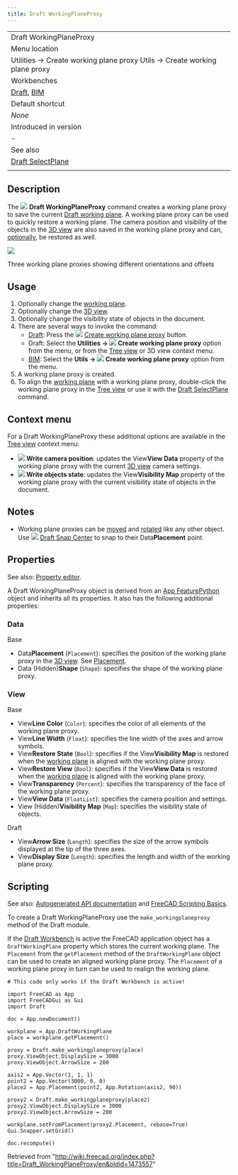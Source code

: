 ```yaml
---
title: Draft WorkingPlaneProxy
---
```


|                                                                                    |
| ---------------------------------------------------------------------------------- |
| Draft WorkingPlaneProxy                                                            |
| Menu location                                                                      |
| Utilities → Create working plane proxy Utils → Create working plane proxy          |
| Workbenches                                                                        |
| [Draft](/Draft_Workbench "Draft Workbench"), [BIM](/BIM_Workbench "BIM Workbench") |
| Default shortcut                                                                   |
| _None_                                                                             |
| Introduced in version                                                              |
| -                                                                                  |
| See also                                                                           |
| [Draft SelectPlane](/Draft_SelectPlane "Draft SelectPlane")                        |
|                                                                                    |

## Description

The ![](/src/assets/images/Draft_WorkingPlaneProxy.svg) **Draft WorkingPlaneProxy** command creates a working plane proxy to save the current [Draft working plane](/Draft_SelectPlane "Draft SelectPlane"). A working plane proxy can be used to quickly restore a working plane. The camera position and visibility of the objects in the [3D view](/3D_view "3D view") are also saved in the working plane proxy and can, [optionally](#Properties), be restored as well.

![](/src/assets/images/Draft_WPProxy_example.png)

Three working plane proxies showing different orientations and offsets

## Usage

1. Optionally change the [working plane](/Draft_SelectPlane "Draft SelectPlane").
2. Optionally change the [3D view](/3D_view "3D view").
3. Optionally change the visibility state of objects in the document.
4. There are several ways to invoke the command:
   - [Draft](/Draft_Workbench "Draft Workbench"): Press the ![](/src/assets/images/Draft_WorkingPlaneProxy.svg) [Create working plane proxy](/Draft_WorkingPlaneProxy "Draft WorkingPlaneProxy") button.
   - Draft: Select the **Utilities → ![](/src/assets/images/Draft_WorkingPlaneProxy.svg) Create working plane proxy** option from the menu, or from the [Tree view](/Tree_view "Tree view") or 3D view context menu.
   - [BIM](/BIM_Workbench "BIM Workbench"): Select the **Utils → ![](/src/assets/images/Draft_WorkingPlaneProxy.svg) Create working plane proxy** option from the menu.
5. A working plane proxy is created.
6. To align the [working plane](/Draft_SelectPlane "Draft SelectPlane") with a working plane proxy, double-click the working plane proxy in the [Tree view](/Tree_view "Tree view") or use it with the [Draft SelectPlane](/Draft_SelectPlane "Draft SelectPlane") command.

## Context menu

For a Draft WorkingPlaneProxy these additional options are available in the [Tree view](/Tree_view "Tree view") context menu:

- **![](/src/assets/images/Draft_SelectPlane.svg) Write camera position**: updates the View**View Data** property of the working plane proxy with the current [3D view](/3D_view "3D view") camera settings.
- **![](/src/assets/images/Draft_SelectPlane.svg) Write objects state**: updates the View**Visibility Map** property of the working plane proxy with the current visibility state of objects in the document.

## Notes

- Working plane proxies can be [moved](/Draft_Move "Draft Move") and [rotated](/Draft_Rotate "Draft Rotate") like any other object. Use ![](/src/assets/images/Draft_Snap_Center.svg) [Draft Snap Center](/Draft_Snap_Center "Draft Snap Center") to snap to their Data**Placement** point.

## Properties

See also: [Property editor](/Property_editor "Property editor").

A Draft WorkingPlaneProxy object is derived from an [App FeaturePython](/App_FeaturePython "App FeaturePython") object and inherits all its properties. It also has the following additional properties:

### Data

Base

- Data**Placement** (`Placement`): specifies the position of the working plane proxy in the [3D view](/3D_view "3D view"). See [Placement](/Placement "Placement").
- Data (Hidden)**Shape** (`Shape`): specifies the shape of the working plane proxy.

### View

Base

- View**Line Color** (`Color`): specifies the color of all elements of the working plane proxy.
- View**Line Width** (`Float`): specifies the line width of the axes and arrow symbols.
- View**Restore State** (`Bool`): specifies if the View**Visibility Map** is restored when the [working plane](/Draft_SelectPlane "Draft SelectPlane") is aligned with the working plane proxy.
- View**Restore View** (`Bool`): specifies if the View**View Data** is restored when the [working plane](/Draft_SelectPlane "Draft SelectPlane") is aligned with the working plane proxy.
- View**Transparency** (`Percent`): specifies the transparency of the face of the working plane proxy.
- View**View Data** (`FloatList`): specifies the camera position and settings.
- View (Hidden)**Visibility Map** (`Map`): specifies the visibility state of objects.

Draft

- View**Arrow Size** (`Length`): specifies the size of the arrow symbols displayed at the tip of the three axes.
- View**Display Size** (`Length`): specifies the length and width of the working plane proxy.

## Scripting

See also: [Autogenerated API documentation](https://freecad.github.io/SourceDoc/) and [FreeCAD Scripting Basics](/FreeCAD_Scripting_Basics "FreeCAD Scripting Basics").

To create a Draft WorkingPlaneProxy use the `make_workingplaneproxy` method of the Draft module.

If the [Draft Workbench](/Draft_Workbench "Draft Workbench") is active the FreeCAD application object has a `DraftWorkingPlane` property which stores the current working plane. The `Placement` from the `getPlacement` method of the `DraftWorkingPlane` object can be used to create an aligned working plane proxy. The `Placement` of a working plane proxy in turn can be used to realign the working plane.

```
# This code only works if the Draft Workbench is active!

import FreeCAD as App
import FreeCADGui as Gui
import Draft

doc = App.newDocument()

workplane = App.DraftWorkingPlane
place = workplane.getPlacement()

proxy = Draft.make_workingplaneproxy(place)
proxy.ViewObject.DisplaySize = 3000
proxy.ViewObject.ArrowSize = 200

axis2 = App.Vector(1, 1, 1)
point2 = App.Vector(3000, 0, 0)
place2 = App.Placement(point2, App.Rotation(axis2, 90))

proxy2 = Draft.make_workingplaneproxy(place2)
proxy2.ViewObject.DisplaySize = 3000
proxy2.ViewObject.ArrowSize = 200

workplane.setFromPlacement(proxy2.Placement, rebase=True)
Gui.Snapper.setGrid()

doc.recompute()

```

Retrieved from "<http://wiki.freecad.org/index.php?title=Draft_WorkingPlaneProxy/en&oldid=1473557>"
